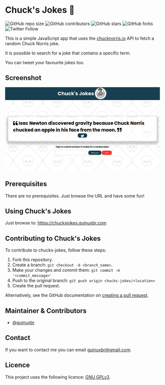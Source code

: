 # Chuck's Jokes 🤠

![GitHub repo size](https://img.shields.io/github/repo-size/guinuxbr/chucks-jokes)
![GitHub contributors](https://img.shields.io/github/contributors/guinuxbr/chucks-jokes)
![GitHub stars](https://img.shields.io/github/stars/guinuxbr/chucks-jokes)
![GitHub forks](https://img.shields.io/github/forks/guinuxbr/chucks-jokes)
![Twitter Follow](https://img.shields.io/twitter/follow/guinuxbr?style=social)

This is a simple JavaScript app that uses the [chucknorris.io](https://api.chucknorris.io/) API to fetch a random Chuck Norris joke.

It is possible to search for a joke that contains a specific term.

You can tweet your favourite jokes too.

## Screenshot

![screenshot](./screenshot.png)

## Prerequisites

There are no prerequisites. Just browse the URL and have some fun!

## Using Chuck's Jokes

Just browse to: <https://chucksjokes.guinuxbr.com>

## Contributing to Chuck's Jokes

To contribute to chucks-jokes, follow these steps:

1. Fork this repository.
2. Create a branch: `git checkout -b <branch_name>`.
3. Make your changes and commit them: `git commit -m '<commit_message>'`
4. Push to the original branch: `git push origin chucks-jokes/<location>`
5. Create the pull request.

Alternatively, see the GitHub documentation on [creating a pull request](https://help.github.com/en/github/collaborating-with-issues-and-pull-requests/creating-a-pull-request).

## Maintainer & Contributors

* [@guinuxbr](https://github.com/guinuxbr)

## Contact

If you want to contact me you can email <guinuxbr@gmail.com>.

## Licence

This project uses the following licence: [GNU GPLv3](https://www.gnu.org/licenses/gpl-3.0.html).
